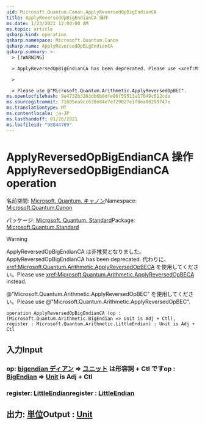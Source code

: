 ```yaml
---
uid: Microsoft.Quantum.Canon.ApplyReversedOpBigEndianCA
title: ApplyReversedOpBigEndianCA 操作
ms.date: 1/23/2021 12:00:00 AM
ms.topic: article
qsharp.kind: operation
qsharp.namespace: Microsoft.Quantum.Canon
qsharp.name: ApplyReversedOpBigEndianCA
qsharp.summary: >-
  > [!WARNING]

  > ApplyReversedOpBigEndianCA has been deprecated. Please use <xref:Microsoft.Quantum.Arithmetic.ApplyReversedOpBECA> instead.

  >

  > Please use @"Microsoft.Quantum.Arithmetic.ApplyReversedOpBEC".
ms.openlocfilehash: 9a4732b3203db6b0dfe86f59511a17649c612cda
ms.sourcegitcommit: 71605ea9cc630e84e7ef29027e1f0ea06299747e
ms.translationtype: MT
ms.contentlocale: ja-JP
ms.lasthandoff: 01/26/2021
ms.locfileid: "98844709"
---
```

# <a name="applyreversedopbigendianca-operation"></a><span data-ttu-id="0ca5d-102">ApplyReversedOpBigEndianCA 操作</span><span class="sxs-lookup"><span data-stu-id="0ca5d-102">ApplyReversedOpBigEndianCA operation</span></span>

<span data-ttu-id="0ca5d-103">名前空間: [Microsoft. Quantum. キャノン](xref:Microsoft.Quantum.Canon)</span><span class="sxs-lookup"><span data-stu-id="0ca5d-103">Namespace: [Microsoft.Quantum.Canon](xref:Microsoft.Quantum.Canon)</span></span>

<span data-ttu-id="0ca5d-104">パッケージ: [Microsoft. Quantum. Standard](https://nuget.org/packages/Microsoft.Quantum.Standard)</span><span class="sxs-lookup"><span data-stu-id="0ca5d-104">Package: [Microsoft.Quantum.Standard](https://nuget.org/packages/Microsoft.Quantum.Standard)</span></span>


> [!WARNING]
> <span data-ttu-id="0ca5d-105">ApplyReversedOpBigEndianCA は非推奨となりました。</span><span class="sxs-lookup"><span data-stu-id="0ca5d-105">ApplyReversedOpBigEndianCA has been deprecated.</span></span> <span data-ttu-id="0ca5d-106">代わりに、<xref:Microsoft.Quantum.Arithmetic.ApplyReversedOpBECA> を使用してください。</span><span class="sxs-lookup"><span data-stu-id="0ca5d-106">Please use <xref:Microsoft.Quantum.Arithmetic.ApplyReversedOpBECA> instead.</span></span>
>
> <span data-ttu-id="0ca5d-107">@"Microsoft.Quantum.Arithmetic.ApplyReversedOpBEC" を使用してください。</span><span class="sxs-lookup"><span data-stu-id="0ca5d-107">Please use @"Microsoft.Quantum.Arithmetic.ApplyReversedOpBEC".</span></span>



```qsharp
operation ApplyReversedOpBigEndianCA (op : (Microsoft.Quantum.Arithmetic.BigEndian => Unit is Adj + Ctl), register : Microsoft.Quantum.Arithmetic.LittleEndian) : Unit is Adj + Ctl
```


## <a name="input"></a><span data-ttu-id="0ca5d-108">入力</span><span class="sxs-lookup"><span data-stu-id="0ca5d-108">Input</span></span>

### <a name="op--bigendian--unit--is-adj--ctl"></a><span data-ttu-id="0ca5d-109">op: [bigendian ディアン](xref:Microsoft.Quantum.Arithmetic.BigEndian) => [ユニット](xref:microsoft.quantum.lang-ref.unit)  は形容詞 + Ctl です</span><span class="sxs-lookup"><span data-stu-id="0ca5d-109">op : [BigEndian](xref:Microsoft.Quantum.Arithmetic.BigEndian) => [Unit](xref:microsoft.quantum.lang-ref.unit)  is Adj + Ctl</span></span>




### <a name="register--littleendian"></a><span data-ttu-id="0ca5d-110">register: [LittleEndian](xref:Microsoft.Quantum.Arithmetic.LittleEndian)</span><span class="sxs-lookup"><span data-stu-id="0ca5d-110">register : [LittleEndian](xref:Microsoft.Quantum.Arithmetic.LittleEndian)</span></span>





## <a name="output--unit"></a><span data-ttu-id="0ca5d-111">出力: [単位](xref:microsoft.quantum.lang-ref.unit)</span><span class="sxs-lookup"><span data-stu-id="0ca5d-111">Output : [Unit](xref:microsoft.quantum.lang-ref.unit)</span></span>

